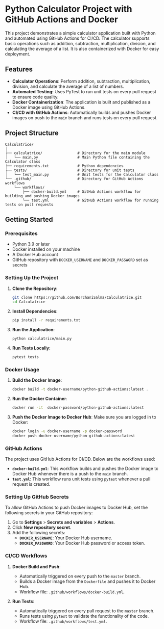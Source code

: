 # Python Calculator Project with GitHub Actions and Docker

This project demonstrates a simple calculator application built with Python and automated using GitHub Actions for CI/CD. The calculator supports basic operations such as addition, subtraction, multiplication, division, and calculating the average of a list. It is also containerized with Docker for easy deployment.

## Features

- **Calculator Operations**: Perform addition, subtraction, multiplication, division, and calculate the average of a list of numbers.
- **Automated Testing**: Uses PyTest to run unit tests on every pull request to ensure code quality.
- **Docker Containerization**: The application is built and published as a Docker image using GitHub Actions.
- **CI/CD with GitHub Actions**: Automatically builds and pushes Docker images on push to the `main` branch and runs tests on every pull request.

## Project Structure

```
Calculatrice/
│
├── calculatrice/                # Directory for the main module
│   └── main.py                  # Main Python file containing the Calculator class
├── requirements.txt             # Python dependencies
├── tests/                       # Directory for unit tests
│   └── test_main.py             # Unit tests for the Calculator class
└── .github/                     # Directory for GitHub Actions workflows
    └── workflows/
        ├── docker-build.yml     # GitHub Actions workflow for building and pushing Docker images
        └── test.yml             # GitHub Actions workflow for running tests on pull requests
```

## Getting Started

### Prerequisites

- Python 3.9 or later
- Docker installed on your machine
- A Docker Hub account
- GitHub repository with `DOCKER_USERNAME` and `DOCKER_PASSWORD` set as secrets

### Setting Up the Project

1. **Clone the Repository**:
   ```bash
   git clone https://github.com/BorchaniSalma/Calculatrice.git
   cd Calculatrice
   ```

2. **Install Dependencies**:
   ```bash
   pip install -r requirements.txt
   ```

3. **Run the Application**:
   ```bash
   python calculatrice/main.py
   ```

4. **Run Tests Locally**:
   ```bash
   pytest tests
   ```

### Docker Usage

1. **Build the Docker Image**:
   ```bash
   docker build -t docker-username/python-github-actions:latest .
   ```

2. **Run the Docker Container**:
   ```bash
   docker run -it  docker-password/python-github-actions:latest
   ```

3. **Push the Docker Image to Docker Hub**:
   Make sure you are logged in to Docker:
   ```bash
   docker login -u docker-username -p docker-password
   docker push docker-username/python-github-actions:latest
   ```

### GitHub Actions

The project uses GitHub Actions for CI/CD. Below are the workflows used:

- **`docker-build.yml`**: This workflow builds and pushes the Docker image to Docker Hub whenever there is a push to the `main` branch.
- **`test.yml`**: This workflow runs unit tests using `pytest` whenever a pull request is created.

### Setting Up GitHub Secrets

To allow GitHub Actions to push Docker images to Docker Hub, set the following secrets in your GitHub repository:

1. Go to **Settings** > **Secrets and variables** > **Actions**.
2. Click **New repository secret**.
3. Add the following secrets:
   - **`DOCKER_USERNAME`**: Your Docker Hub username.
   - **`DOCKER_PASSWORD`**: Your Docker Hub password or access token.

### CI/CD Workflows

1. **Docker Build and Push**:
   - Automatically triggered on every push to the `master` branch.
   - Builds a Docker image from the `Dockerfile` and pushes it to Docker Hub.
   - Workflow file: `.github/workflows/docker-build.yml`.

2. **Run Tests**:
   - Automatically triggered on every pull request to the `master` branch.
   - Runs tests using `pytest` to validate the functionality of the code.
   - Workflow file: `.github/workflows/test.yml`.

